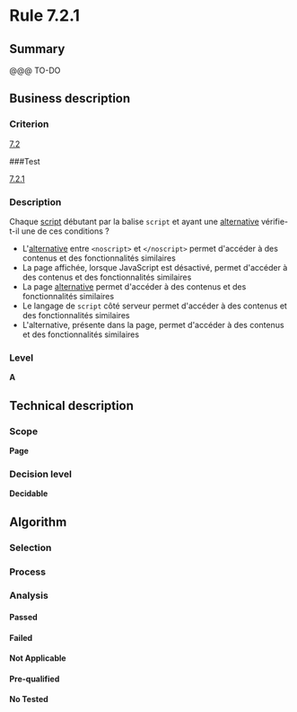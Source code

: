 # Rule 7.2.1

## Summary

@@@ TO-DO

## Business description

### Criterion

[7.2](http://references.modernisation.gouv.fr/referentiel-technique-0#crit-7-2)

###Test

[7.2.1](http://references.modernisation.gouv.fr/referentiel-technique-0#test-7-2-1)

### Description

Chaque <a href="http://references.modernisation.gouv.fr/sites/default/files/RGAA3_RC2-1/glossaire.htm#mScript">script</a> d&eacute;butant par la balise `script` et ayant une <a href="http://references.modernisation.gouv.fr/sites/default/files/RGAA3_RC2-1/glossaire.htm#mAltScript">alternative</a> v&eacute;rifie-t-il une de ces conditions ? 
 
 *  L'<a href="http://references.modernisation.gouv.fr/sites/default/files/RGAA3_RC2-1/glossaire.htm#mAltScript">alternative</a> entre `<noscript>` et `</noscript>` permet d'acc&eacute;der &agrave; des contenus et des fonctionnalit&eacute;s similaires 
 *  La page affich&eacute;e, lorsque JavaScript est d&eacute;sactiv&eacute;, permet d'acc&eacute;der &agrave; des contenus et des fonctionnalit&eacute;s similaires 
 *  La page <a href="http://references.modernisation.gouv.fr/sites/default/files/RGAA3_RC2-1/glossaire.htm#mAltScript">alternative</a> permet d'acc&eacute;der &agrave; des contenus et des fonctionnalit&eacute;s similaires 
 *  Le langage de `script` c&ocirc;t&eacute; serveur permet d'acc&eacute;der &agrave; des contenus et des fonctionnalit&eacute;s similaires 
 *  L'alternative, pr&eacute;sente dans la page, permet d'acc&eacute;der &agrave; des contenus et des fonctionnalit&eacute;s similaires 


### Level

**A**

## Technical description

### Scope

**Page**

### Decision level

**Decidable**

## Algorithm

### Selection

### Process

### Analysis

#### Passed

#### Failed

#### Not Applicable

#### Pre-qualified

#### No Tested 







